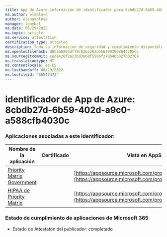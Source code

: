 ```yaml
---
title: App de Azure información de identificador para 8cbdb27d-6b59-402d-a9c0-a588cfb4030c
ms.author: elmalova
author: elenamalova
manager: tonybal
ms.date: 06/29/2022
ms.topic: article
ms.service: attestation
certification_type: attested
description: Toda la información de seguridad y cumplimiento disponible para 8cbdb27d-6b59-402d-a9c0-a588cfb4030c.
ms.openlocfilehash: d8baa8894df79c82ba263d5663903008044305dc
ms.sourcegitcommit: cede428f2a23bd3060f5506f270b40b327b02769
ms.translationtype: MT
ms.contentlocale: es-ES
ms.lasthandoff: 06/29/2022
ms.locfileid: "66547472"
---
```

# <a name="azure-app-id-8cbdb27d-6b59-402d-a9c0-a588cfb4030c"></a>identificador de App de Azure: 8cbdb27d-6b59-402d-a9c0-a588cfb4030c


### <a name="apps-associated-with-this-id"></a>Aplicaciones asociadas a este identificador:
| **Nombre de la aplicación** | **Certificado** | **Vista en AppSource** |
|--------------|---------------|-----------------------|
| [Priority Matrix Government](../forward/WA200004231.md) |  | [https://appsource.microsoft.com/product/office/WA200004231](https://appsource.microsoft.com/product/office/WA200004231) |
| [HIPAA de Priority Matrix](../forward/WA200004259.md) |  | [https://appsource.microsoft.com/product/office/WA200004259](https://appsource.microsoft.com/product/office/WA200004259) |

### <a name="microsoft-365-app-compliance-status"></a>Estado de cumplimiento de aplicaciones de Microsoft 365
- Estado de Attestaton del publicador: completado
